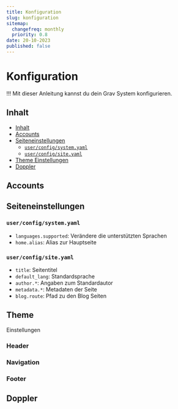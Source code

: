 ```yaml
---
title: Konfiguration
slug: konfiguration
sitemap:
  changefreq: monthly
  priority: 0.8
date: 20-10-2023
published: false
---
```


# Konfiguration
!!! Mit dieser Anleitung kannst du dein Grav System konfigurieren.

## Inhalt

- [Inhalt](#inhalt)
- [Accounts](#accounts)
- [Seiteneinstellungen](#seiteneinstellungen)
  - [`user/config/system.yaml`](#userconfigsystemyaml)
  - [`user/config/site.yaml`](#userconfigsiteyaml)
- [Theme Einstellungen](#theme-einstellungen)
- [Doppler](#doppler)

## Accounts

## Seiteneinstellungen

### `user/config/system.yaml`
- `languages.supported`: Verändere die unterstützten Sprachen
- `home.alias`: Alias zur Hauptseite

### `user/config/site.yaml`
- `title`: Seitentitel
- `default_lang`: Standardsprache
- `author.*`: Angaben zum Standardautor
- `metadata.*`: Metadaten der Seite
- `blog.route`: Pfad zu den Blog Seiten

## Theme
Einstellungen

### Header
### Navigation
### Footer

## Doppler
